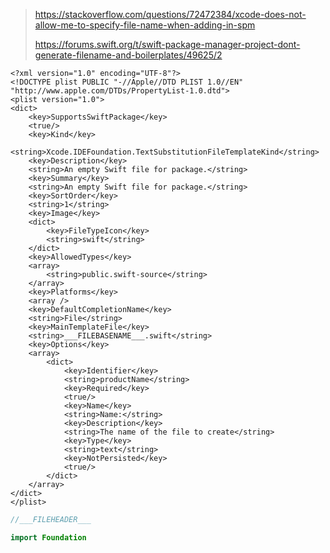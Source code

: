 
> https://stackoverflow.com/questions/72472384/xcode-does-not-allow-me-to-specify-file-name-when-adding-in-spm
> 
> https://forums.swift.org/t/swift-package-manager-project-dont-generate-filename-and-boilerplates/49625/2


```plist
<?xml version="1.0" encoding="UTF-8"?>
<!DOCTYPE plist PUBLIC "-//Apple//DTD PLIST 1.0//EN" "http://www.apple.com/DTDs/PropertyList-1.0.dtd">
<plist version="1.0">
<dict>
	<key>SupportsSwiftPackage</key>
	<true/>
	<key>Kind</key>
	<string>Xcode.IDEFoundation.TextSubstitutionFileTemplateKind</string>
	<key>Description</key>
	<string>An empty Swift file for package.</string>
	<key>Summary</key>
	<string>An empty Swift file for package.</string>
	<key>SortOrder</key>
	<string>1</string>
	<key>Image</key>
	<dict>
		<key>FileTypeIcon</key>
		<string>swift</string>
	</dict>
	<key>AllowedTypes</key>
	<array>
		<string>public.swift-source</string>
	</array>
	<key>Platforms</key>
	<array />
	<key>DefaultCompletionName</key>
	<string>File</string>
	<key>MainTemplateFile</key>
	<string>___FILEBASENAME___.swift</string>
	<key>Options</key>
	<array>
		<dict>
			<key>Identifier</key>
			<string>productName</string>
			<key>Required</key>
			<true/>
			<key>Name</key>
			<string>Name:</string>
			<key>Description</key>
			<string>The name of the file to create</string>
			<key>Type</key>
			<string>text</string>
			<key>NotPersisted</key>
			<true/>
		</dict>
	</array>
</dict>
</plist>
```

```swift
//___FILEHEADER___

import Foundation
```

